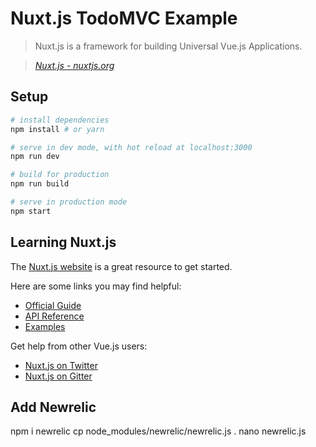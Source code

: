 # Nuxt.js TodoMVC Example

> Nuxt.js is a framework for building Universal Vue.js Applications.

> _[Nuxt.js - nuxtjs.org](https://nuxtjs.org)_

## Setup

```bash
# install dependencies
npm install # or yarn

# serve in dev mode, with hot reload at localhost:3000
npm run dev

# build for production
npm run build

# serve in production mode
npm start
```

## Learning Nuxt.js

The [Nuxt.js website](https://nuxtjs.org/) is a great resource to get started.

Here are some links you may find helpful:

* [Official Guide](https://nuxtjs.org/guide)
* [API Reference](https://nuxtjs.org/api)
* [Examples](https://nuxtjs.org/examples)

Get help from other Vue.js users:

* [Nuxt.js on Twitter](https://twitter.com/nuxt_js)
* [Nuxt.js on Gitter](https://gitter.im/nuxt/nuxt.js)

## Add Newrelic
npm i newrelic
cp node_modules/newrelic/newrelic.js .
nano newrelic.js
